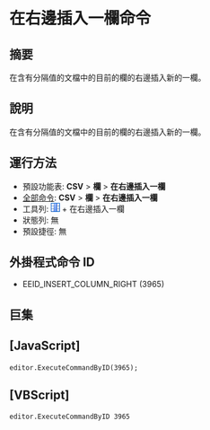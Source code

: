 # 在右邊插入一欄命令

## 摘要

在含有分隔值的文檔中的目前的欄的右邊插入新的一欄。

## 說明

在含有分隔值的文檔中的目前的欄的右邊插入新的一欄。

## 運行方法

- 預設功能表: **CSV** \> **欄** \> **在右邊插入一欄**
- [全部命令](../tools/all_commands): **CSV** \> **欄** \> **在右邊插入一欄**
- 工具列: ![](../../images/columns_separators.png) \+ 在右邊插入一欄
- 狀態列: 無
- 預設捷徑: 無

## 外掛程式命令 ID

- EEID\_INSERT\_COLUMN\_RIGHT (3965)

## 巨集

## \[JavaScript\]

```
editor.ExecuteCommandByID(3965);
```

## \[VBScript\]

```
editor.ExecuteCommandByID 3965
```
